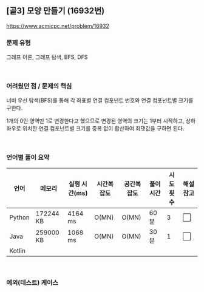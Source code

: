 ## [골3] 모양 만들기 (16932번)

https://www.acmicpc.net/problem/16932

### 문제 유형

그래프 이론, 그래프 탐색, BFS, DFS

<br>

### 어려웠던 점 / 문제의 핵심

너비 우선 탐색(BFS)를 통해 각 좌표별 연결 컴포넌트 번호와 연결 컴포넌트별 크기를 구한다.

1개의 0인 영역만 1로 변경한다고 했으므로 변경된 영역의 크기는 1부터 시작하고, 상하좌우로 위치한 연결 컴포넌트별 크기를 중복 없이 합산하여 최댓값을 구하면 된다.

<br>

### 언어별 풀이 요약

| 언어   | 메모리    | 실행 시간(ms) | 시간복잡도 | 공간복잡도 | 풀이 시간 | 시도 횟수 | 해설 참고            |
| ------ | --------- | ------------- | ---------- | ---------- | --------- | --------- | -------------------- |
| Python | 172244 KB | 4164 ms       | O(MN)      | O(MN)      | 60분      | 3         | :white_large_square: |
| Java   | 259000 KB | 1068 ms       | O(MN)      | O(MN)      | 30분      | 1         | :white_large_square: |
| Kotlin |           |               |            |            |           |           |                      |

<br>

### 예외(테스트) 케이스

```
```


